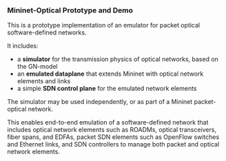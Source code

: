 ### Mininet-Optical Prototype and Demo

This is a prototype implementation of an emulator for packet optical software-defined networks.

It includes:

- a **simulator** for the transmission physics of optical networks, 
  based on the GN-model
- an **emulated dataplane** that extends Mininet with optical network elements and links
- a simple **SDN control plane** for the emulated network elements

The simulator may be used independently, or as part of a Mininet packet-optical network.

This enables end-to-end emulation of a software-defined network that includes optical network 
elements such as ROADMs, optical transceivers, fiber spans, and EDFAs, packet SDN elements 
such as OpenFlow switches and Ethernet links, and SDN controllers to manage both packet
and optical network elements.


